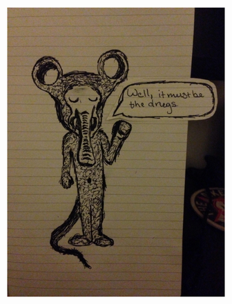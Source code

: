 <!-- 
.. title: Arthur the overly adult half breed aardvark
.. slug: arthur-the-overly-adult-half-breed-aardvark
.. date: 2014-03-31 07:58:04 UTC-05:00
.. tags: random, artesque
.. category: 
.. link: 
.. description: 
.. type: text
-->

![Arthur!](/images/aardvark.png)
